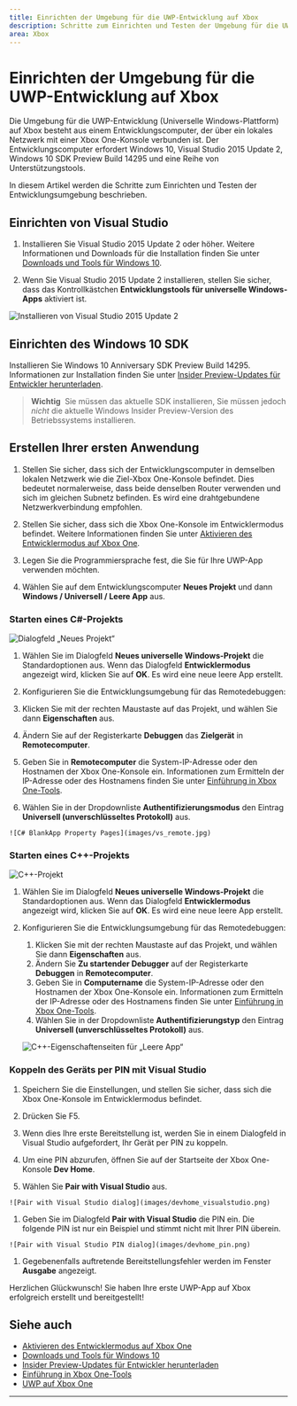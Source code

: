 ```yaml
---
title: Einrichten der Umgebung für die UWP-Entwicklung auf Xbox
description: Schritte zum Einrichten und Testen der Umgebung für die UWP-Entwicklung auf Xbox
area: Xbox
---
```


# Einrichten der Umgebung für die UWP-Entwicklung auf Xbox

Die Umgebung für die UWP-Entwicklung (Universelle Windows-Plattform) auf Xbox besteht aus einem Entwicklungscomputer, der über ein lokales Netzwerk mit einer Xbox One-Konsole verbunden ist.
Der Entwicklungscomputer erfordert Windows 10, Visual Studio 2015 Update 2, Windows 10 SDK Preview Build 14295 und eine Reihe von Unterstützungstools.


In diesem Artikel werden die Schritte zum Einrichten und Testen der Entwicklungsumgebung beschrieben.

## Einrichten von Visual Studio

1. Installieren Sie Visual Studio 2015 Update 2 oder höher. Weitere Informationen und Downloads für die Installation finden Sie unter [Downloads und Tools für Windows 10](https://dev.windows.com/downloads).

1. Wenn Sie Visual Studio 2015 Update 2 installieren, stellen Sie sicher, dass das Kontrollkästchen **Entwicklungstools für universelle Windows-Apps** aktiviert ist.

  ![Installieren von Visual Studio 2015 Update 2](images/vs_install_tools.png)

## Einrichten des Windows 10 SDK

Installieren Sie Windows 10 Anniversary SDK Preview Build 14295. Informationen zur Installation finden Sie unter [Insider Preview-Updates für Entwickler herunterladen](http://go.microsoft.com/fwlink/p/?LinkId=780552).

  > **Wichtig**&nbsp;&nbsp;Sie müssen das aktuelle SDK installieren, Sie müssen jedoch _nicht_ die aktuelle Windows Insider Preview-Version des Betriebssystems installieren.

## Erstellen Ihrer ersten Anwendung

1. Stellen Sie sicher, dass sich der Entwicklungscomputer in demselben lokalen Netzwerk wie die Ziel-Xbox One-Konsole befindet. Dies bedeutet normalerweise, dass beide denselben Router verwenden und sich im gleichen Subnetz befinden. Es wird eine drahtgebundene Netzwerkverbindung empfohlen.

1. Stellen Sie sicher, dass sich die Xbox One-Konsole im Entwicklermodus befindet.  Weitere Informationen finden Sie unter [Aktivieren des Entwicklermodus auf Xbox One](devkit-activation.md).

1. Legen Sie die Programmiersprache fest, die Sie für Ihre UWP-App verwenden möchten.

1. Wählen Sie auf dem Entwicklungscomputer **Neues Projekt** und dann **Windows / Universell / Leere App** aus.

### Starten eines C#-Projekts

  ![Dialogfeld „Neues Projekt“](images/vs_universal_blank.jpg)

1. Wählen Sie im Dialogfeld **Neues universelle Windows-Projekt** die Standardoptionen aus. Wenn das Dialogfeld **Entwicklermodus** angezeigt wird, klicken Sie auf **OK**. Es wird eine neue leere App erstellt.

1. Konfigurieren Sie die Entwicklungsumgebung für das Remotedebuggen:

  1. Klicken Sie mit der rechten Maustaste auf das Projekt, und wählen Sie dann **Eigenschaften** aus.
  1. Ändern Sie auf der Registerkarte **Debuggen** das **Zielgerät** in **Remotecomputer**.
  1. Geben Sie in **Remotecomputer** die System-IP-Adresse oder den Hostnamen der Xbox One-Konsole ein. Informationen zum Ermitteln der IP-Adresse oder des Hostnamens finden Sie unter [Einführung in Xbox One-Tools](introduction-to-xbox-tools.md).
  1. Wählen Sie in der Dropdownliste **Authentifizierungsmodus** den Eintrag **Universell (unverschlüsseltes Protokoll)** aus.

    ![C# BlankApp Property Pages](images/vs_remote.jpg)

### Starten eines C++-Projekts

  ![C++-Projekt](images/vs_universal_cpp_blank.jpg)

1. Wählen Sie im Dialogfeld **Neues universelle Windows-Projekt** die Standardoptionen aus. Wenn das Dialogfeld **Entwicklermodus** angezeigt wird, klicken Sie auf **OK**. Es wird eine neue leere App erstellt.

1. Konfigurieren Sie die Entwicklungsumgebung für das Remotedebuggen:

   1. Klicken Sie mit der rechten Maustaste auf das Projekt, und wählen Sie dann **Eigenschaften** aus.
   1. Ändern Sie **Zu startender Debugger** auf der Registerkarte **Debuggen** in **Remotecomputer**.
   1. Geben Sie in **Computername** die System-IP-Adresse oder den Hostnamen der Xbox One-Konsole ein. Informationen zum Ermitteln der IP-Adresse oder des Hostnamens finden Sie unter [Einführung in Xbox One-Tools](introduction-to-xbox-tools.md).
   1. Wählen Sie in der Dropdownliste **Authentifizierungstyp** den Eintrag **Universell (unverschlüsseltes Protokoll)** aus.

    ![C++-Eigenschaftenseiten für „Leere App“](images/vs_remote_cpp.jpg)

### Koppeln des Geräts per PIN mit Visual Studio

1. Speichern Sie die Einstellungen, und stellen Sie sicher, dass sich die Xbox One-Konsole im Entwicklermodus befindet.

1. Drücken Sie F5.

1. Wenn dies Ihre erste Bereitstellung ist, werden Sie in einem Dialogfeld in Visual Studio aufgefordert, Ihr Gerät per PIN zu koppeln.

  1. Um eine PIN abzurufen, öffnen Sie auf der Startseite der Xbox One-Konsole **Dev Home**.
  1. Wählen Sie **Pair with Visual Studio** aus.

    ![Pair with Visual Studio dialog](images/devhome_visualstudio.png)

  1. Geben Sie im Dialogfeld **Pair with Visual Studio** die PIN ein. Die folgende PIN ist nur ein Beispiel und stimmt nicht mit Ihrer PIN überein.

    ![Pair with Visual Studio PIN dialog](images/devhome_pin.png)

  1. Gegebenenfalls auftretende Bereitstellungsfehler werden im Fenster **Ausgabe** angezeigt.

Herzlichen Glückwunsch! Sie haben Ihre erste UWP-App auf Xbox erfolgreich erstellt und bereitgestellt!



## Siehe auch
- [Aktivieren des Entwicklermodus auf Xbox One](devkit-activation.md)  
- [Downloads und Tools für Windows 10](https://dev.windows.com/downloads)  
- [Insider Preview-Updates für Entwickler herunterladen](http://go.microsoft.com/fwlink/?LinkId=780552)  
- [Einführung in Xbox One-Tools](introduction-to-xbox-tools.md) 
- [UWP auf Xbox One](index.md)

----


<!--HONumber=Mar16_HO5-->


